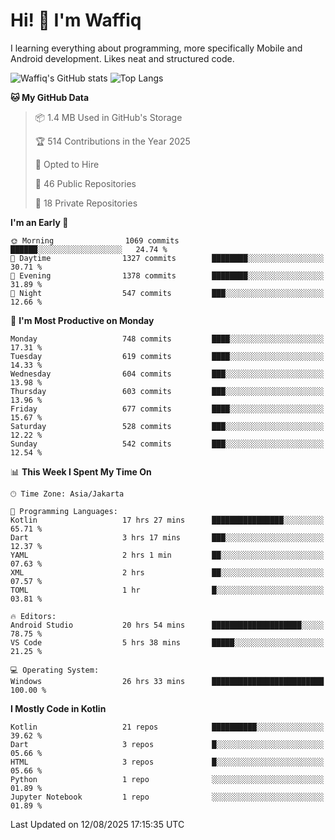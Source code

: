
# Hi! 👋 I'm Waffiq

I learning everything about programming, more specifically Mobile and Android development. Likes neat and structured code.

<!-- Get to know more about me?

<a href="https://www.linkedin.com/in/waffiqaziz/"><img src="https://img.shields.io/static/v1?label=%20&message=LinkedIn&logo=linkedin&logoColor=white&color=0A66C2&style=for-the-badge" alt="LinkedIn"></a>
<a href="https://www.instagram.com/waffiqaziz/"><img src="https://img.shields.io/static/v1?label=%20&message=instagram&logo=instagram&logoColor=white&labelColor=%23E1306C&color=%23E1306C&style=for-the-badge" alt="Instagram"></a>
<a href="https://web.facebook.com/WaffiqAziz/"><img src="https://img.shields.io/static/v1?label=%20&message=Facebook&logo=facebook&logoColor=white&color=1877F2&style=for-the-badge" alt="Facebook"></a>
<a href="https://twitter.com/waffiqaziz"><img src="https://img.shields.io/static/v1?label=%20&message=X&logo=x&logoColor=white&color=000000&style=for-the-badge" alt="X"></a> -->

![Waffiq's GitHub stats](https://github-readme-stats-eight-theta.vercel.app/api?username=waffiqaziz&show_icons=true&include_all_commits=true&count_private=true&theme=dark)
![Top Langs](https://github-readme-stats.vercel.app/api/top-langs/?username=waffiqaziz&layout=compact&langs_count=8&theme=dark)

<!--START_SECTION:waka-->
**🐱 My GitHub Data** 

> 📦 1.4 MB Used in GitHub's Storage 
 > 
> 🏆 514 Contributions in the Year 2025
 > 
> 💼 Opted to Hire
 > 
> 📜 46 Public Repositories 
 > 
> 🔑 18 Private Repositories 
 > 
**I'm an Early 🐤** 

```text
🌞 Morning                1069 commits        ██████░░░░░░░░░░░░░░░░░░░   24.74 % 
🌆 Daytime                1327 commits        ████████░░░░░░░░░░░░░░░░░   30.71 % 
🌃 Evening                1378 commits        ████████░░░░░░░░░░░░░░░░░   31.89 % 
🌙 Night                  547 commits         ███░░░░░░░░░░░░░░░░░░░░░░   12.66 % 
```
📅 **I'm Most Productive on Monday** 

```text
Monday                   748 commits         ████░░░░░░░░░░░░░░░░░░░░░   17.31 % 
Tuesday                  619 commits         ████░░░░░░░░░░░░░░░░░░░░░   14.33 % 
Wednesday                604 commits         ███░░░░░░░░░░░░░░░░░░░░░░   13.98 % 
Thursday                 603 commits         ███░░░░░░░░░░░░░░░░░░░░░░   13.96 % 
Friday                   677 commits         ████░░░░░░░░░░░░░░░░░░░░░   15.67 % 
Saturday                 528 commits         ███░░░░░░░░░░░░░░░░░░░░░░   12.22 % 
Sunday                   542 commits         ███░░░░░░░░░░░░░░░░░░░░░░   12.54 % 
```


📊 **This Week I Spent My Time On** 

```text
🕑︎ Time Zone: Asia/Jakarta

💬 Programming Languages: 
Kotlin                   17 hrs 27 mins      ████████████████░░░░░░░░░   65.71 % 
Dart                     3 hrs 17 mins       ███░░░░░░░░░░░░░░░░░░░░░░   12.37 % 
YAML                     2 hrs 1 min         ██░░░░░░░░░░░░░░░░░░░░░░░   07.63 % 
XML                      2 hrs               ██░░░░░░░░░░░░░░░░░░░░░░░   07.57 % 
TOML                     1 hr                █░░░░░░░░░░░░░░░░░░░░░░░░   03.81 % 

🔥 Editors: 
Android Studio           20 hrs 54 mins      ████████████████████░░░░░   78.75 % 
VS Code                  5 hrs 38 mins       █████░░░░░░░░░░░░░░░░░░░░   21.25 % 

💻 Operating System: 
Windows                  26 hrs 33 mins      █████████████████████████   100.00 % 
```

**I Mostly Code in Kotlin** 

```text
Kotlin                   21 repos            ██████████░░░░░░░░░░░░░░░   39.62 % 
Dart                     3 repos             █░░░░░░░░░░░░░░░░░░░░░░░░   05.66 % 
HTML                     3 repos             █░░░░░░░░░░░░░░░░░░░░░░░░   05.66 % 
Python                   1 repo              ░░░░░░░░░░░░░░░░░░░░░░░░░   01.89 % 
Jupyter Notebook         1 repo              ░░░░░░░░░░░░░░░░░░░░░░░░░   01.89 % 
```




 Last Updated on 12/08/2025 17:15:35 UTC
<!--END_SECTION:waka-->
